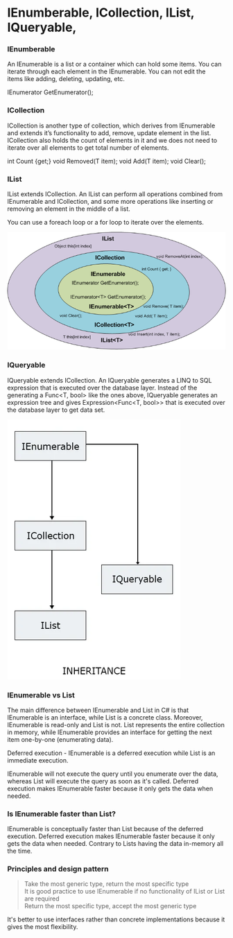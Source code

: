 # IEnumberable, ICollection, IList, IQueryable,

### IEnumberable

An IEnumerable is a list or a container which can hold some items. You can iterate through each element in the IEnumerable. You can not edit the items like adding, deleting, updating, etc.

IEnumerator GetEnumerator();

### ICollection

ICollection is another type of collection, which derives from IEnumerable and extends it’s functionality to add, remove, update element in the list. ICollection also holds the count of elements in it and we does not need to iterate over all elements to get total number of elements.

int Count {get;} void Removed(T item); void Add(T item); void Clear(); 

### IList

IList extends ICollection. An IList can perform all operations combined from IEnumerable and ICollection, and some more operations like inserting or removing an element in the middle of a list.

You can use a foreach loop or a for loop to iterate over the elements.

![LoopOfIterate](./LoopOfIterate.png)

### **IQueryable**

IQueryable extends ICollection. An IQueryable generates a LINQ to SQL expression that is executed over the database layer. Instead of the generating a Func<T, bool> like the ones above, IQueryable generates an expression tree and gives Expression<Func<T, bool>> that is executed over the database layer to get data set.

![List](./List.png)

### IEnumerable vs List

The main difference between IEnumerable and List in C# is that IEnumerable is an interface, while List is a concrete class. Moreover, IEnumerable is read-only and List is not. List represents the entire collection in memory, while IEnumerable provides an interface for getting the next item one-by-one (enumerating data). 

Deferred execution - IEnumerable is a deferred execution while List is an immediate execution.

IEnumerable will not execute the query until you enumerate over the data, whereas List will execute the query as soon as it's called. Deferred execution makes IEnumerable faster because it only gets the data when needed.

### **Is IEnumerable faster than List?**

IEnumerable is conceptually faster than List because of the deferred execution. Deferred execution makes IEnumerable faster because it only gets the data when needed. Contrary to Lists having the data in-memory all the time.

### Principles and design pattern

> Take the most generic type, return the most specific type \
> It is good practice to use IEnumerable if no functionality of IList or List are required \
> Return the most specific type, accept the most generic type


It's better to use interfaces rather than concrete implementations because it gives the most flexibility.